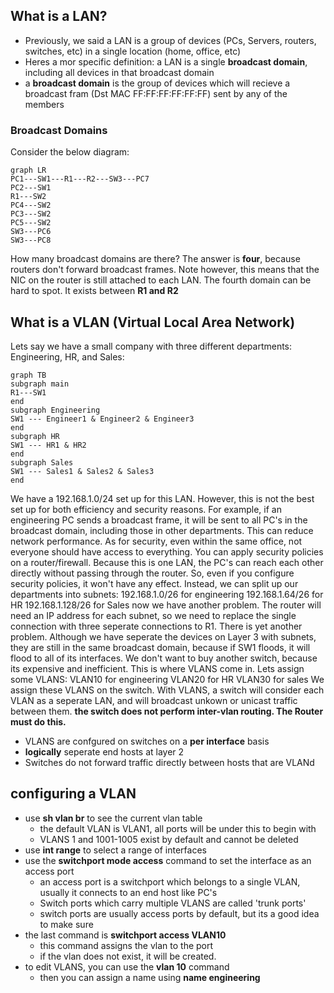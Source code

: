 ## What is a LAN?
- Previously, we said a LAN is a group of devices (PCs, Servers, routers, switches, etc) in a single location (home, office, etc)
- Heres a mor specific definition: a LAN is a single **broadcast domain**, including all devices in that broadcast domain
- a **broadcast domain** is the group of devices which will recieve a broadcast fram (Dst MAC FF:FF:FF:FF:FF:FF) sent by any of the members
### Broadcast Domains
Consider the below diagram:
```mermaid
graph LR
PC1---SW1---R1---R2---SW3---PC7
PC2---SW1
R1---SW2
PC4---SW2
PC3---SW2
PC5---SW2
SW3---PC6
SW3---PC8
```
How many broadcast domains are there? 
The answer is **four**, because routers don't forward broadcast frames. Note however, this means that the NIC on the router is still attached to each LAN.
The fourth domain can be hard to spot. It exists between **R1 and R2**
## What is a VLAN (Virtual Local Area Network)
Lets say we have a small company with three different departments: Engineering, HR, and Sales:
```mermaid
graph TB
subgraph main 
R1---SW1
end
subgraph Engineering
SW1 --- Engineer1 & Engineer2 & Engineer3
end
subgraph HR
SW1 --- HR1 & HR2
end
subgraph Sales
SW1 --- Sales1 & Sales2 & Sales3
end
```
We have a 192.168.1.0/24 set up for this LAN. However, this is not the best set up for both efficiency and security reasons. For example, if an engineering PC sends a broadcast frame, it will be sent to all PC's in the broadcast domain, including those in other departments. This can reduce network performance.
As for security, even within the same office, not everyone should have access to everything. You can apply security policies on a router/firewall. Because this is one LAN, the PC's can reach each other directly without passing through the router. So, even if you configure security policies, it won't have any effect.
Instead, we can split up our departments into subnets:
192.168.1.0/26 for engineering
192.168.1.64/26 for HR
192.168.1.128/26 for Sales
now we have another problem. The router will need an IP address for each subnet, so we need to replace the single connection with three seperate connections to R1. 
There is yet another problem. Although we have seperate the devices on Layer 3 with subnets, they are still in the same broadcast domain, because if SW1 floods, it will flood to all of its interfaces. We don't want to buy another switch, because its expensive and inefficient. 
This is where VLANS come in. Lets assign some VLANS:
VLAN10 for engineering
VLAN20 for HR
VLAN30 for sales
We assign these VLANS on the switch. With VLANS, a switch will consider each VLAN as a seperate LAN, and will broadcast unkown or unicast traffic between them. 
**the switch does not perform inter-vlan routing. The Router must do this.**
- VLANS are confgured on switches on a **per interface** basis
- **logically** seperate end hosts at layer 2
- Switches do not forward traffic directly between hosts that are VLANd
## configuring a VLAN
- use **sh vlan br** to see the current vlan table
	- the default VLAN is VLAN1, all ports will be under this to begin with
	- VLANS 1 and 1001-1005 exist by default and cannot be deleted
- use **int range** to select a range of interfaces
- use the **switchport mode access** command to set the interface as an access port
	- an access port is a switchport which belongs to a single VLAN, usually it connects to an end host like PC's
	- Switch ports which carry multiple VLANS are called 'trunk ports'
	- switch ports are usually access ports by default, but its a good idea to make sure
- the last command is **switchport access VLAN10**
	- this command assigns the vlan to the port
	- if the vlan does not exist, it will be created. 
- to edit VLANS, you can use the **vlan 10** command
	- then you can assign a name using **name engineering**